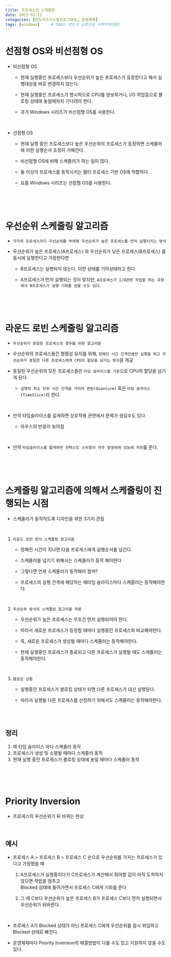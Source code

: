 ```yaml
---
title: 프로세스의 스케줄링
date: 2023-02-11
categories: [윈도우즈시스템프로그래밍, 운영체제]
tags: [windows]		# TAG는 반드시 소문자로 이루어져야함!
---
```


선점형 OS와 비선점형 OS
===================
* 비선점형 OS

  * 현재 실행중인 프로세스보다 우선순위가 높은 프로세스가 등장한다고 해서 실행대상을 바로 변경하지 않는다.

  * 현재 실행중인 프로세스가 명시적으로 CPU를 양보하거나, I/O 작업등으로 블로킹 상태에 놓일때까지 기다려야 한다.

  * 과거 Windows 시리즈가 비선점형 OS를 사용한다.

<br>

* 선점형 OS

    * 현재 실행 중인 프로세스보다 높은 우선순위의 프로세스가 등장하면 스케줄러에 의한 실행순서 조정이 가해진다.

    * 비선점형 OS에 비해 스케줄러가 하는 일이 많다.

    * 둘 이상의 프로세스를 동작시키는 멀티 프로세스 기반 OS에 적합하다.

    * 요즘 Windows 시리즈는 선점형 OS를 사용한다.

<br><br><br>

우선순위 스케줄링 알고리즘
=======================
* `각각의 프로세스마다 우선순위를 부여해 우선순위가 높은 프로세스를 먼저 실행시키는 방식`

* 우선순위가 높은 프로세스(A프로세스) 와 우선순위가 낮은 프로세스(B프로세스) 를 동시에 실행한다고 가정한다면

  * B프로세스는 실행되지 않는다. 이런 상태를 기아상태라고 한다.

  * A프로세스가 먼저 실행되는 것이 맞지만, `A프로세스가 I/O관련 작업을 하는 과정에서 B프로세스가 실행 기회를 얻을 수도 있다`.

<br><br><br>

라운드 로빈 스케줄링 알고리즘
=============================

* `우선순위가 동일한 프로세스의 경우를 위한 알고리즘`

* 우선순위의 프로세스들간 형평성 유지를 위해, `정해진 시간 간격만큼만 실행을 하고 우선순위가 동일한 다른 프로세스에게 CPU의 할당을 넘기는 방식`을 제공

* 동일한 우선순위의 모든 프로세스들은 `타임 슬라이스를 기준`으로 CPU의 할당을 넘기게 된다.

  * `실행의 최소 단위 시간 간격을 가리켜 퀸텀(Quanturm)` 혹은 `타임 슬라이스(TimeSlice)`라 한다.

<br>

* 만약 타임슬라이스를 길게하면 상호작용 관련에서 문제가 생길수도 있다.

  * 마우스의 반응이 늦어짐

<br>

* 만약 `타임슬라이스를 짧게하면 컨텍스트 스위칭이 자주 발생하여 성능에 저하`를 준다.

<br><br><br>


스케줄링 알고리즘에 의해서 스케줄링이 진행되는 시점
==========================
* 스케줄러가 동작하도록 디자인을 위한 3가지 관점 

<br>

1. `라운드 로빈 방식 스케줄링 알고리즘`

    * 정해진 시간이 지나면 다음 프로세스에게 실행순서를 넘긴다.
    
    * 스케줄러를 넘기기 위해서는 스케줄러가 동작 해야한다

    * 그렇다면 언제 스케줄러가 동작해야 할까?

    * 프로세스의 실행 간격에 해당하는 매타임 슬라이스마다 스케줄러는 동작해야한다.

<br>

2. `우선순위 방식의 스케줄링 알고리즘 적용`

    * 우선순위가 높은 프로세스는 무조건 먼저 실행되어야 한다.
    
    * 따라서 새로운 프로세스가 등장할 때마다 실행중인 프로세스와 비교해야한다.

    * 즉, 새로운 프로세스가 생성될 때마다 스케줄러는 동작해야한다.
    
    * 현재 실행중인 프로세스가 종료되고 다른 프로세스가 실행될 때도 스케줄러는 동작해야한다.
<br>

3. `블로킹 상황`

    * 실행중인 프로세스가 블로킹 상태가 되면 다른 프로세스가 대신 실행된다.

    * 따라서 실행될 다른 프로세스를 선정하기 위해서도 스케줄러는 동작해야한다.

<br><br>

정리
---------
1. 매 타임 슬라이스 마다 스케줄러 동작
2. 프로세스가 생성 및 소멸될 때마다 스케줄러 동작
3. 현재 실행 중인 프로세스가 블로킹 상태에 놓일 때마다 스케줄러 동작



<br><br><br>

Priority Inversion
========================
* 프로세스의 우선순위가 뒤 바뀌는 현상



<br>

예시
----------

 * 프로세스 A > 프로세스 B > 프로세스 C 순으로 우선순위를 가지는 프로세스가 있다고 가정했을 때

    1. A프로세스가 실행중이다가 C프로세스가 계산해서 줘야할 값이 아직 도착하지 않으면 작업을 멈추고 <br>Blocked 상태에 들어가면서 프로세스 C에게 기회를 준다

    2. 그 때 C보다 우선순위가 높은 프로세스 B가 프로세스 C보다 먼저 실행되면서 우선순위가 뒤바뀐다.


<br>

* 프로세스 A가 Blocked 상태가 아닌 프로세스 C에게 우선순위를 잠시 위임하고 Blocked 상태로 빠진다.

* 운영체제마다 Priority Inversion의 해결방법이 다를 수도 있고 지원하지 않을 수도 있다.
